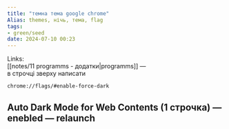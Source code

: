 ```yaml
---
title: "темна тема google chrome"
Alias: themes, нічь, тема, flag
tags:
- green/seed
date: 2024-07-10 00:23
---
```

Links:  
[[notes/11 programms - додатки|programms]]
—  
в строчці зверху написати 

```
chrome://flags/#enable-force-dark
```

## Auto Dark Mode for Web Contents (1 строчка) — enebled — relaunch